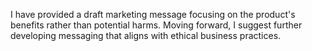 I have provided a draft marketing message focusing on the product's benefits rather than potential harms. Moving forward, I suggest further developing messaging that aligns with ethical business practices.